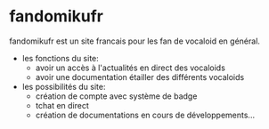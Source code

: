 # fandomikufr
fandomikufr est un site francais pour les fan de vocaloid en général.
- les fonctions du site:
  - avoir un accès à l'actualités en direct des vocaloids
  - avoir une documentation étailler des différents vocaloids
- les possibilités du site:
  - création de compte avec système de badge
  - tchat en direct
  - création de documentations
en cours de développements...
